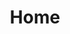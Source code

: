 ---
home: true
title: Home
heroImage: /img/hero.png
actions:
  - text: Get Started
    link: /group/vue/vue.html
    type: primary
features:
  - title: Simplicity First
    details: Minimal setup with markdown-centered project structure helps you focus on writing.
  - title: Vue-Powered
    details: Enjoy the dev experience of Vue, use Vue components in markdown, and develop custom themes with Vue.
  - title: Performant
    details: VuePress generates pre-rendered static HTML for each page, and runs as an SPA once a page is loaded.
  - title: Themes
    details: Providing a default theme out of the box. You can also choose a community theme or create your own one.
  - title: Plugins
    details: Flexible plugin API, allowing plugins to provide lots of plug-and-play features for your site. 
  - title: Bundlers
    details: Default bundler is Vite, while Webpack is also supported. Choose the one you like!
footer: MIT Licensed | Copyright © 2022-present Evan You
---
